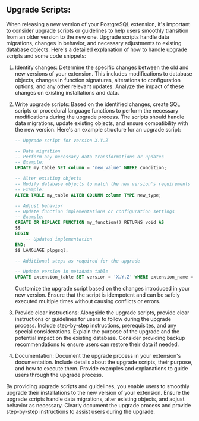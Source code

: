 ## Upgrade Scripts:
When releasing a new version of your PostgreSQL extension, it's important to consider upgrade scripts or guidelines to help users smoothly transition from an older version to the new one. Upgrade scripts handle data migrations, changes in behavior, and necessary adjustments to existing database objects. Here's a detailed explanation of how to handle upgrade scripts and some code snippets:

1. Identify changes: Determine the specific changes between the old and new versions of your extension. This includes modifications to database objects, changes in function signatures, alterations to configuration options, and any other relevant updates. Analyze the impact of these changes on existing installations and data.

2. Write upgrade scripts: Based on the identified changes, create SQL scripts or procedural language functions to perform the necessary modifications during the upgrade process. The scripts should handle data migrations, update existing objects, and ensure compatibility with the new version. Here's an example structure for an upgrade script:

   ```sql
   -- Upgrade script for version X.Y.Z

   -- Data migration
   -- Perform any necessary data transformations or updates
   -- Example:
   UPDATE my_table SET column = 'new_value' WHERE condition;

   -- Alter existing objects
   -- Modify database objects to match the new version's requirements
   -- Example:
   ALTER TABLE my_table ALTER COLUMN column TYPE new_type;

   -- Adjust behavior
   -- Update function implementations or configuration settings
   -- Example:
   CREATE OR REPLACE FUNCTION my_function() RETURNS void AS
   $$
   BEGIN
       -- Updated implementation
   END;
   $$ LANGUAGE plpgsql;

   -- Additional steps as required for the upgrade

   -- Update version in metadata table
   UPDATE extension_table SET version = 'X.Y.Z' WHERE extension_name = 'my_extension';
   ```

   Customize the upgrade script based on the changes introduced in your new version. Ensure that the script is idempotent and can be safely executed multiple times without causing conflicts or errors.

3. Provide clear instructions: Alongside the upgrade scripts, provide clear instructions or guidelines for users to follow during the upgrade process. Include step-by-step instructions, prerequisites, and any special considerations. Explain the purpose of the upgrade and the potential impact on the existing database. Consider providing backup recommendations to ensure users can restore their data if needed. 

4. Documentation: Document the upgrade process in your extension's documentation. Include details about the upgrade scripts, their purpose, and how to execute them. Provide examples and explanations to guide users through the upgrade process.

By providing upgrade scripts and guidelines, you enable users to smoothly upgrade their installations to the new version of your extension. Ensure the upgrade scripts handle data migrations, alter existing objects, and adjust behavior as necessary. Clearly document the upgrade process and provide step-by-step instructions to assist users during the upgrade.
